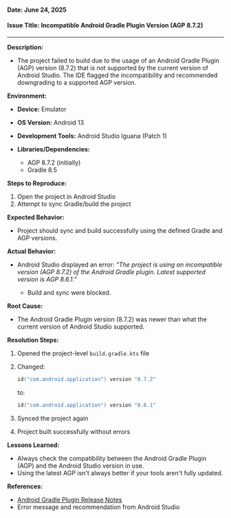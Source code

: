 #### Date: June 24, 2025

#### Issue Title: Incompatible Android Gradle Plugin Version (AGP 8.7.2)

---

**Description:**

* The project failed to build due to the usage of an Android Gradle Plugin (AGP) version (8.7.2) that is not supported by the current version of Android Studio. The IDE flagged the incompatibility and recommended downgrading to a supported AGP version.

**Environment:**

* **Device:** Emulator
* **OS Version:** Android 13
* **Development Tools:** Android Studio Iguana (Patch 1)
* **Libraries/Dependencies:**

  * AGP 8.7.2 (initially)
  * Gradle 8.5

**Steps to Reproduce:**

1. Open the project in Android Studio
2. Attempt to sync Gradle/build the project

**Expected Behavior:**

* Project should sync and build successfully using the defined Gradle and AGP versions.

**Actual Behavior:**

* Android Studio displayed an error:
  *"The project is using an incompatible version (AGP 8.7.2) of the Android Gradle plugin. Latest supported version is AGP 8.6.1."*

  * Build and sync were blocked.

**Root Cause:**

* The Android Gradle Plugin version (8.7.2) was newer than what the current version of Android Studio supported.

**Resolution Steps:**

1. Opened the project-level `build.gradle.kts` file
2. Changed:

   ```kotlin
   id("com.android.application") version "8.7.2"
   ```

   to:

   ```kotlin
   id("com.android.application") version "8.6.1"
   ```
3. Synced the project again
4. Project built successfully without errors

**Lessons Learned:**

* Always check the compatibility between the Android Gradle Plugin (AGP) and the Android Studio version in use.
* Using the latest AGP isn't always better if your tools aren't fully updated.

**References:**

* [Android Gradle Plugin Release Notes](https://developer.android.com/studio/releases/gradle-plugin#updating-gradle)
* Error message and recommendation from Android Studio

